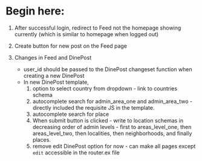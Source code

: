 # Begin here:

1. After successful login, redirect to Feed not the homepage showing currently (which is similar to homepage when logged out)

2. Create button for new post on the Feed page

3. Changes in Feed and DinePost
      - user_id should be passed to the DinePost changeset function when creating a new DinePost
      - In new DinePost template,
        1. option to select country from dropdown - link to countries schema
        2. autocomplete search for admin_area_one and admin_area_two - directly included the requisite JS in the template. 
        3. autocomplete search for place
        4. When submit button is clicked - write to location schemas in decreasing order of admin levels - first to areas_level_one, then areas_level_two, then localities, then neighborhoods, and finally places.
        5. remove edit DinePost option for now - can make all pages except `edit` accessible in the router.ex file